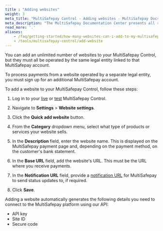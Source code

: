 ```yaml
---
title : "Adding websites"
weight: 3
meta_title: "MultiSafepay Control - Adding websites - MultiSafepay Docs"
meta_description: "The MultiSafepay Documentation Center presents all relevant information about our Plugins and API. You can also find support pages for payment methods, tools and general questions as well as the contact details of our Support and Integration Teams."
read_more: '.'
aliases:
    - /faq/getting-started/how-many-websites-can-i-add-to-my-multisafepay-account/
    - /tools/multisafepay-control/add-website
---
```

You can add an unlimited number of websites to your MultiSafepay Control, but they must all be operated by the same legal entity linked to that MultiSafepay account.

To process payments from a website operated by a separate legal entity, you must sign up for an additional MultiSafepay account.

To add a website to your MultiSafepay Control, follow these steps:

1. Log in to your [live](https://merchant.multisafepay.com) or [test](https://testmerchant.multisafepay.com) MultiSafepay Control.

2. Navigate to **Settings** > **Website settings**.

3. Click the **Quick add website** button.

4. From the **Category** dropdown menu, select what type of products or services your website sells.

5. In the **Description** field, enter the website name. This is displayed on the MultiSafepay payment page and, depending on the payment method, on the customer's bank statement.

6. In the **Base URL** field, add the website's URL. This must be the URL where you receive payments.

7. In the **Notification URL** field, provide a [notification URL](/faq/api/how-does-the-notification-url-work) for MultiSafepay to send status updates to, if required.

8. Click **Save**.

Adding a website automatically generates the following details you need to connect to the MultiSafepay platform using our API:

- API key
- Site ID
- Secure code




